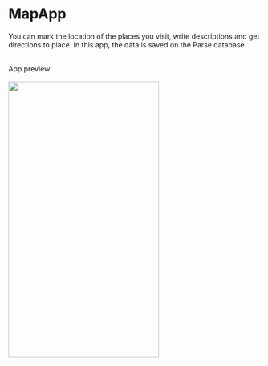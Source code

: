 # MapApp

You can mark the location of the places you visit, write descriptions and get directions to place. In this app, the data is saved on the Parse database.
<br>
<br>

App preview
<br>
<br>
<img src="/mapapp.gif" width="300" height="550"/>